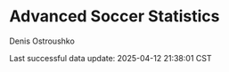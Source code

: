 # Advanced Soccer Statistics
Denis Ostroushko

<!-- gfm -->

Last successful data update: 2025-04-12 21:38:01 CST

